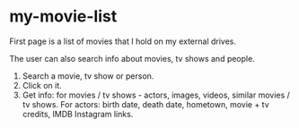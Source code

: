 # my-movie-list
First page is a list of movies that I hold on my external drives.

The user can also search info about movies, tv shows and people.

1. Search a movie, tv show or person.
2. Click on it.
3. Get info: for movies / tv shows -  actors, images, videos, similar movies / tv shows.
For actors: birth date, death date, hometown, movie + tv credits, IMDB Instagram links.
